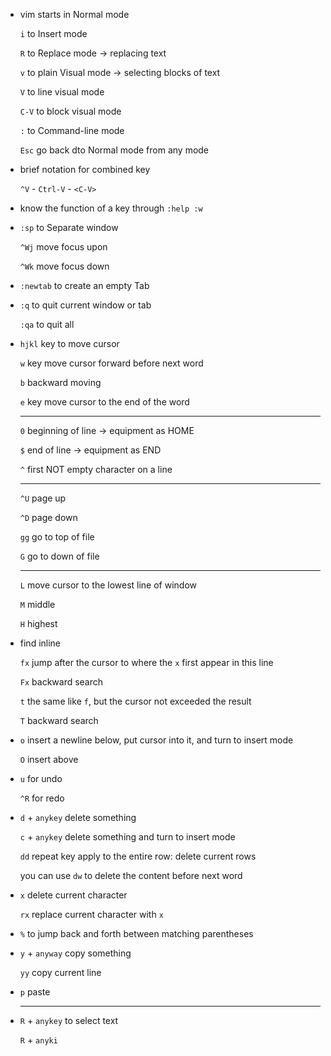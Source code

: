 *   vim starts in Normal mode

    `i` to Insert mode

    `R` to Replace mode → replacing text

    `v` to plain Visual mode → selecting blocks of text

    `V` to line visual mode

    `C-V` to block visual mode

    `:` to Command-line mode

    `Esc` go back dto Normal mode from any mode

*   brief notation for combined key

    `^V` - `Ctrl-V` - `<C-V>`

*   know the function of a key through `:help :w`

*   `:sp` to Separate window

    `^Wj` move focus upon

    `^Wk` move focus down

*   `:newtab` to create an empty Tab

*   `:q` to quit current window or tab

    `:qa` to quit all

*   `hjkl` key to move cursor

    `w` key move cursor forward before next word

    `b` backward moving

    `e` key move cursor to the end of the word

    ***

    `0` beginning of line -> equipment as HOME

    `$` end of line -> equipment as END

    `^` first NOT empty character on a line

    ***

    `^U` page up

    `^D` page down

    `gg` go to top of file

    `G` go to down of file

    ***

    `L` move cursor to the lowest line of window

    `M` middle

    `H` highest

*   find inline

    `fx` jump after the cursor to where the `x` first appear in this line

    `Fx` backward search

    `t` the same like `f`, but the cursor not exceeded the result

    `T` backward search

*   `o` insert a newline below, put cursor into it, and turn to insert mode

    `O` insert above

*   `u` for undo

    `^R` for redo

*   `d` + `anykey` delete something

    `c` + `anykey` delete something and turn to insert mode

    `dd` repeat key apply to the entire row: delete current rows

    you can use `dw` to delete the content before next word

*   `x` delete current character

    `rx` replace current character with `x`

*   `%` to jump back and forth between matching parentheses

*   `y` + `anyway` copy something

    `yy` copy current line

*   `p` paste

    ***

*   `R` + `anykey` to select text

    `R` + `anyki`
	